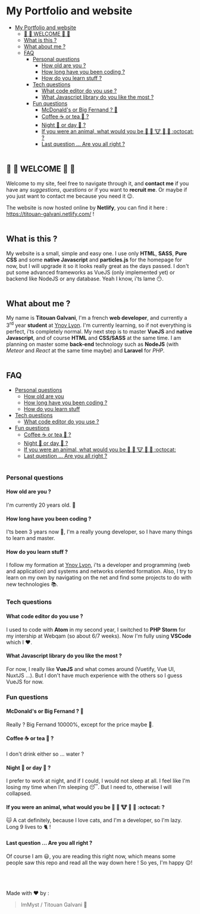 # My Portfolio and website

- [My Portfolio and website](#my-portfolio-and-website)
    - [:tada: :clap: WELCOME :clap: :tada:](#tada-clap-welcome-clap-tada)
    - [What is this ?](#what-is-this)
    - [What about me ?](#what-about-me)
    - [FAQ](#faq)
        - [Personal questions](#personal-questions)
            - [How old are you ?](#how-old-are-you)
            - [How long have you been coding ?](#how-long-have-you-been-coding)
            - [How do you learn stuff ?](#how-do-you-learn-stuff)
        - [Tech questions](#tech-questions)
            - [What code editor do you use ?](#what-code-editor-do-you-use)
            - [What Javascript library do you like the most ?](#what-javascript-library-do-you-like-the-most)
        - [Fun questions](#fun-questions)
            - [McDonald's or Big Fernand ? :hamburger:](#mcdonalds-or-big-fernand--hamburger)
            - [Coffee :coffee: or tea :tea: ?](#coffee-coffee-or-tea-tea)
            - [Night :bridge_at_night: or day :city_sunrise: ?](#night-bridgeatnight-or-day-citysunrise)
            - [If you were an animal, what would you be :dog: :pig: :cow: :bug: :penguin: :octocat: ?](#if-you-were-an-animal-what-would-you-be-dog-pig-cow-bug-penguin-octocat)
            - [Last question ... Are you all right ?](#last-question--are-you-all-right)
<br><br>
## :tada: :clap: WELCOME :clap: :tada:

Welcome to my site, feel free to navigate through it, and **contact me** if you have any *suggestions*, *questions* or if you want to **recruit me**. Or maybe if you just want to contact me because you need it :wink:. 

The website is now hosted online by **Netlify**, you can find it here : https://titouan-galvani.netlify.com/ !
<br><br>
## What is this ?

My website is a small, simple and easy one. I use only **HTML**, **SASS**, **Pure CSS** and some **native Javascript** and **particles.js** for the homepage for now, but I will upgrade it so it looks really great as the days passed. I don't put some advanced frameworks as VueJS (only implemented yet) or backend like NodeJS or any database. Yeah I know, i'ts lame :no_mouth:.
<br><br>
## What about me ? 

My name is **Titouan Galvani**, I'm a french **web developer**, and currently a 3<sup>rd</sup> year **student** at [Ynov Lyon](https://www.ynov.com/). I'm currently learning, so if not everything is perfect, i'ts completely normal. My next step is to master **VueJS** and **native Javascript**, and of course **HTML** and **CSS/SASS** at the same time. I am planning on master some **back-end** technology such as **NodeJS** (with *Meteor* and *React* at the same time maybe) and **Laravel** for *PHP*.
<br><br>
## FAQ

- [Personal questions](#personal-questions)
    - [How old are you](#how-old-are-you-?)
    - [How long have you been coding ?](#how-long-have-you-been-coding-?)
    - [How do you learn stuff](#how-do-you-learn-stuff-?)
- [Tech questions](#tech-questions)
    - [What code editor do you use ?](#what-code-editor-do-you-use-?)
- [Fun questions](#fun-questions)
    - [Coffee :coffee: or tea :tea: ?](#coffee-coffee-or-tea-tea)
    - [Night :bridge_at_night: or day :city_sunrise: ?](#night-bridgeatnight-or-day-citysunrise)
    - [If you were an animal, what would you be :dog: :pig: :cow: :bug: :penguin: :octocat:](#if-you-were-an-animal-what-would-you-be-dog-pig-cow-bug-penguin-octocat)
    - [Last question ... Are you all right ?](#last-question--are-you-all-right)
<br><br>
### Personal questions
#### How old are you ?
I'm currently 20 years old. :man:

#### How long have you been coding ?
I'ts been 3 years now :grimacing:, I'm a really young developer, so I have many things to learn and master.

#### How do you learn stuff ?
I follow my formation at [Ynov Lyon](https://www.ynov.com/), i'ts a developer and programming (web and application) and systems and networks oriented formation. Also, I try to learn on my own by navigating on the net and find some projects to do with new technologies :books:. 

### Tech questions
#### What code editor do you use ?
I used to code with **Atom** in my second year, I switched to **PHP Storm** for my intership at Webqam (so about 6/7 weeks). Now I'm fully using **VSCode** which I :heart:.

#### What Javascript library do you like the most ?
For now, I really like **VueJS** and what comes around (Vuetify, Vue UI, NuxtJS ...). But I don't have much experience with the others so I guess VueJS for now.

### Fun questions
#### McDonald's or Big Fernand ? :hamburger: 
Really ? Big Fernand 10000%, except for the price maybe :thinking:.

#### Coffee :coffee: or tea :tea: ?
I don't drink either so ... water ?

#### Night :bridge_at_night: or day :city_sunrise: ?
I prefer to work at night, and if I could, I would not sleep at all. I feel like I'm losing my time when I'm sleeping :sleeping:. But I need to, otherwise I will collapsed. 

#### If you were an animal, what would you be :dog: :pig: :cow: :bug: :penguin: :octocat: ?
:cat: A cat definitely, because I love cats, and I'm a developer, so I'm lazy. Long 9 lives to :cat2: !

#### Last question ... Are you all right ?
Of course I am :smiley:, you are reading this right now, which means some people saw this repo and read all the way down here ! So yes, I'm happy :relieved:!

<br><br><br>
Made with :heart: by :
> ImMyst / Titouan Galvani :metal: 